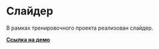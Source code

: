 # Слайдер

В рамках тренировочного проекта реализован слайдер.

**[Ссылка на демо](https://konstantinovmax.github.io/js-slider-two/)**